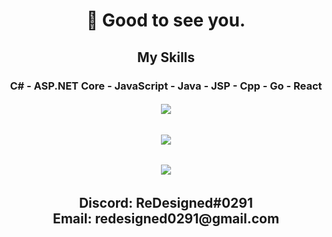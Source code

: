 <h1 align="center">
      👋 Good to see you.
      <br />
</h1>

<h2 align="center">
My Skills
</h2>
<h3 align="center">
C# - ASP.NET Core - JavaScript - Java - JSP - Cpp - Go - React
</h3>
<h6 align="center">
  <img align="center" src="https://github-readme-stats.vercel.app/api/top-langs/?username=redesignedjp&layout=compact&title_color=F57BA9&bg_color=151515&text_color=fefefe" />
</a>
<br />
<h6 align="center">
  <img align="center" src="https://github-readme-streak-stats.herokuapp.com/?user=redesignedjp&theme=dark" />
</a>
<h6 align="center">
  <img align="center" src="https://github-readme-stats.vercel.app/api/?username=ReDesignedJP&show_icons=true&title_color=fff&icon_color=fd79a8&text_color=fd79a8&bg_color=2C2F33" />
</a>
<br />
<h2 align="center">
Discord: ReDesigned#0291
<br />
Email: redesigned0291@gmail.com
</h2>

